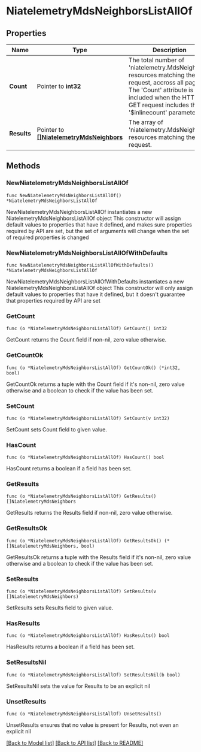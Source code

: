 # NiatelemetryMdsNeighborsListAllOf

## Properties

Name | Type | Description | Notes
------------ | ------------- | ------------- | -------------
**Count** | Pointer to **int32** | The total number of &#39;niatelemetry.MdsNeighbors&#39; resources matching the request, accross all pages. The &#39;Count&#39; attribute is included when the HTTP GET request includes the &#39;$inlinecount&#39; parameter. | [optional] 
**Results** | Pointer to [**[]NiatelemetryMdsNeighbors**](NiatelemetryMdsNeighbors.md) | The array of &#39;niatelemetry.MdsNeighbors&#39; resources matching the request. | [optional] 

## Methods

### NewNiatelemetryMdsNeighborsListAllOf

`func NewNiatelemetryMdsNeighborsListAllOf() *NiatelemetryMdsNeighborsListAllOf`

NewNiatelemetryMdsNeighborsListAllOf instantiates a new NiatelemetryMdsNeighborsListAllOf object
This constructor will assign default values to properties that have it defined,
and makes sure properties required by API are set, but the set of arguments
will change when the set of required properties is changed

### NewNiatelemetryMdsNeighborsListAllOfWithDefaults

`func NewNiatelemetryMdsNeighborsListAllOfWithDefaults() *NiatelemetryMdsNeighborsListAllOf`

NewNiatelemetryMdsNeighborsListAllOfWithDefaults instantiates a new NiatelemetryMdsNeighborsListAllOf object
This constructor will only assign default values to properties that have it defined,
but it doesn't guarantee that properties required by API are set

### GetCount

`func (o *NiatelemetryMdsNeighborsListAllOf) GetCount() int32`

GetCount returns the Count field if non-nil, zero value otherwise.

### GetCountOk

`func (o *NiatelemetryMdsNeighborsListAllOf) GetCountOk() (*int32, bool)`

GetCountOk returns a tuple with the Count field if it's non-nil, zero value otherwise
and a boolean to check if the value has been set.

### SetCount

`func (o *NiatelemetryMdsNeighborsListAllOf) SetCount(v int32)`

SetCount sets Count field to given value.

### HasCount

`func (o *NiatelemetryMdsNeighborsListAllOf) HasCount() bool`

HasCount returns a boolean if a field has been set.

### GetResults

`func (o *NiatelemetryMdsNeighborsListAllOf) GetResults() []NiatelemetryMdsNeighbors`

GetResults returns the Results field if non-nil, zero value otherwise.

### GetResultsOk

`func (o *NiatelemetryMdsNeighborsListAllOf) GetResultsOk() (*[]NiatelemetryMdsNeighbors, bool)`

GetResultsOk returns a tuple with the Results field if it's non-nil, zero value otherwise
and a boolean to check if the value has been set.

### SetResults

`func (o *NiatelemetryMdsNeighborsListAllOf) SetResults(v []NiatelemetryMdsNeighbors)`

SetResults sets Results field to given value.

### HasResults

`func (o *NiatelemetryMdsNeighborsListAllOf) HasResults() bool`

HasResults returns a boolean if a field has been set.

### SetResultsNil

`func (o *NiatelemetryMdsNeighborsListAllOf) SetResultsNil(b bool)`

 SetResultsNil sets the value for Results to be an explicit nil

### UnsetResults
`func (o *NiatelemetryMdsNeighborsListAllOf) UnsetResults()`

UnsetResults ensures that no value is present for Results, not even an explicit nil

[[Back to Model list]](../README.md#documentation-for-models) [[Back to API list]](../README.md#documentation-for-api-endpoints) [[Back to README]](../README.md)


